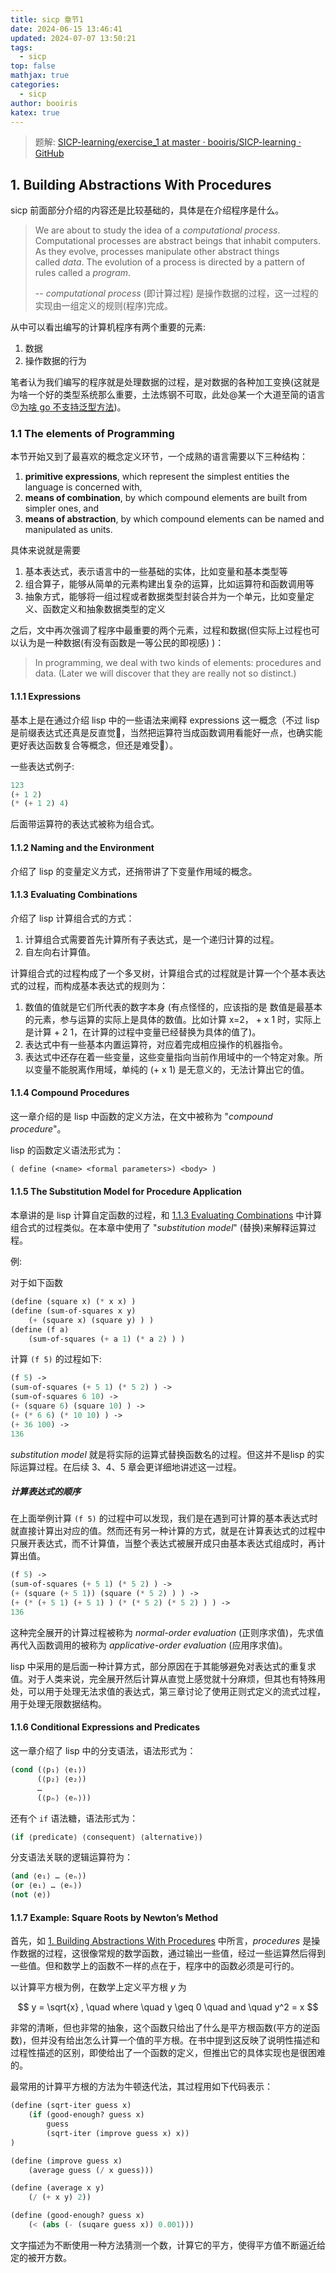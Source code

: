```yaml
---
title: sicp 章节1
date: 2024-06-15 13:46:41
updated: 2024-07-07 13:50:21
tags:
  - sicp
top: false
mathjax: true
categories:
  - sicp
author: booiris
katex: true
---
```

> 题解: [SICP-learning/exercise\_1 at master · booiris/SICP-learning · GitHub](https://github.com/booiris/SICP-learning/tree/master/exercise_1)

## 1. Building Abstractions With Procedures

sicp 前面部分介绍的内容还是比较基础的，具体是在介绍程序是什么。

> We are about to study the idea of a _computational process_. Computational processes are abstract beings that inhabit computers. As they evolve, processes manipulate other abstract things called _data_. The evolution of a process is directed by a pattern of rules called a _program_.
>
> -- _computational process_ (即计算过程) 是操作数据的过程，这一过程的实现由一组定义的规则(程序)完成。

从中可以看出编写的计算机程序有两个重要的元素:

1. 数据
2. 操作数据的行为

笔者认为我们编写的程序就是处理数据的过程，是对数据的各种加工变换(这就是为啥一个好的类型系统那么重要，土法炼钢不可取，此处@某一个大道至简的语言😚[为啥 go 不支持泛型方法](../blog/为啥%20go%20不支持泛型方法.md))。

### 1.1 The elements of Programming

本节开始又到了最喜欢的概念定义环节，一个成熟的语言需要以下三种结构：

1. **primitive expressions**, which represent the simplest entities the language is concerned with,
2. **means of combination**, by which compound elements are built from simpler ones, and
3. **means of abstraction**, by which compound elements can be named and manipulated as units.

具体来说就是需要

1. 基本表达式，表示语言中的一些基础的实体，比如变量和基本类型等
2. 组合算子，能够从简单的元素构建出复杂的运算，比如运算符和函数调用等
3. 抽象方式，能够将一组过程或者数据类型封装合并为一个单元，比如变量定义、函数定义和抽象数据类型的定义

之后，文中再次强调了程序中最重要的两个元素，过程和数据(但实际上过程也可以认为是一种数据(有没有函数是一等公民的即视感) )：

> In programming, we deal with two kinds of elements: procedures and data. (Later we will discover that they are really not so distinct.)

#### 1.1.1 Expressions

基本上是在通过介绍 lisp 中的一些语法来阐释 expressions 这一概念（不过 lisp 是前缀表达式还真是反直觉👾，当然把运算符当成函数调用看能好一点，也确实能更好表达函数复合等概念，但还是难受🤖）。

一些表达式例子:

```lisp
123
(+ 1 2)
(* (+ 1 2) 4)
```

后面带运算符的表达式被称为组合式。

#### 1.1.2 Naming and the Environment

介绍了 lisp 的变量定义方式，还捎带讲了下变量作用域的概念。

#### 1.1.3 Evaluating Combinations

介绍了 lisp 计算组合式的方式：

1. 计算组合式需要首先计算所有子表达式，是一个递归计算的过程。
2. 自左向右计算值。

计算组合式的过程构成了一个多叉树，计算组合式的过程就是计算一个个基本表达式的过程，而构成基本表达式的规则为：

1. 数值的值就是它们所代表的数字本身 (有点怪怪的，应该指的是 数值是最基本的元素，参与运算的实际上是具体的数值。比如计算 x=2， + x 1 时，实际上是计算 + 2 1，在计算的过程中变量已经替换为具体的值了)。
2. 表达式中有一些基本内置运算符，对应着完成相应操作的机器指令。
3. 表达式中还存在着一些变量，这些变量指向当前作用域中的一个特定对象。所以变量不能脱离作用域，单纯的 (+ x 1) 是无意义的，无法计算出它的值。

#### 1.1.4 Compound Procedures

这一章介绍的是 lisp 中函数的定义方法，在文中被称为 "*compound procedure*"。

lisp 的函数定义语法形式为：

```lisp
( define (<name> <formal parameters>) <body> )
```

#### 1.1.5 The Substitution Model for Procedure Application

本章讲的是 lisp 计算自定函数的过程，和 [1.1.3 Evaluating Combinations](sicp%20章节1.md#1.1.3%20Evaluating%20Combinations) 中计算组合式的过程类似。在本章中使用了 "*substitution model*" (替换)来解释运算过程。

例:

对于如下函数

```lisp
(define (square x) (* x x) )
(define (sum-of-squares x y)
	(+ (square x) (square y) ) )
(define (f a)
	(sum-of-squares (+ a 1) (* a 2) ) )
```

计算 `(f 5)` 的过程如下:

```lisp
(f 5) ->
(sum-of-squares (+ 5 1) (* 5 2) ) ->
(sum-of-squares 6 10) ->
(+ (square 6) (square 10) ) ->
(+ (* 6 6) (* 10 10) ) ->
(+ 36 100) ->
136
```

*substitution model* 就是将实际的运算式替换函数名的过程。但这并不是lisp 的实际运算过程。在后续 3、4、5 章会更详细地讲述这一过程。

##### 计算表达式的顺序

在上面举例计算 `(f 5)` 的过程中可以发现，我们是在遇到可计算的基本表达式时就直接计算出对应的值。然而还有另一种计算的方式，就是在计算表达式的过程中只展开表达式，而不计算值，当整个表达式被展开成只由基本表达式组成时，再计算出值。

```lisp
(f 5) ->
(sum-of-squares (+ 5 1) (* 5 2) ) ->
(+ (square (+ 5 1)) (square (* 5 2) ) ) ->
(+ (* (+ 5 1) (+ 5 1) ) (* (* 5 2) (* 5 2) ) ) ->
136
```

这种完全展开的计算过程被称为 _normal-order evaluation_ (正则序求值)，先求值再代入函数调用的被称为 _applicative-order evaluation_ (应用序求值)。

lisp 中采用的是后面一种计算方式，部分原因在于其能够避免对表达式的重复求值。对于人类来说，完全展开然后计算从直觉上感觉就十分麻烦，但其也有特殊用处，可以用于处理无法求值的表达式，第三章讨论了使用正则式定义的流式过程，用于处理无限数据结构。

#### 1.1.6 Conditional Expressions and Predicates

这一章介绍了 lisp 中的分支语法，语法形式为：

```lisp
(cond (⟨p₁⟩ ⟨e₁⟩)
      (⟨p₂⟩ ⟨e₂⟩)
      …
      (⟨pₙ⟩ ⟨eₙ⟩))
```

还有个 `if` 语法糖，语法形式为：

```lisp
(if ⟨predicate⟩ ⟨consequent⟩ ⟨alternative⟩)
```

分支语法关联的逻辑运算符为：

```lisp
(and ⟨e₁⟩ … ⟨eₙ⟩)
(or ⟨e₁⟩ … ⟨eₙ⟩)
(not ⟨e⟩)
```

#### 1.1.7 Example: Square Roots by Newton’s Method

首先，如 [1. Building Abstractions With Procedures](sicp%20章节1.md#1.%20Building%20Abstractions%20With%20Procedures) 中所言，_procedures_ 是操作数据的过程，这很像常规的数学函数，通过输出一些值，经过一些运算然后得到一些值。但和数学上的函数不一样的点在于，程序中的函数必须是可行的。

以计算平方根为例，在数学上定义平方根 $y$ 为

$$ y = \sqrt{x}  , \quad where \quad  y \geq 0 \quad and \quad y^2 = x  $$

非常的清晰，但也非常的抽象，这个函数只给出了什么是平方根函数(平方的逆函数)，但并没有给出怎么计算一个值的平方根。在书中提到这反映了说明性描述和过程性描述的区别，即使给出了一个函数的定义，但推出它的具体实现也是很困难的。

最常用的计算平方根的方法为牛顿迭代法，其过程用如下代码表示：

```lisp
(define (sqrt-iter guess x)
	(if (good-enough? guess x)
		guess
		(sqrt-iter (improve guess x) x))
)

(define (improve guess x)
	(average guess (/ x guess)))

(define (average x y)
	(/ (+ x y) 2))

(define (good-enough? guess x)
	(< (abs (- (suqare guess x)) 0.001)))
```

文字描述为不断使用一种方法猜测一个数，计算它的平方，使得平方值不断逼近给定的被开方数。
